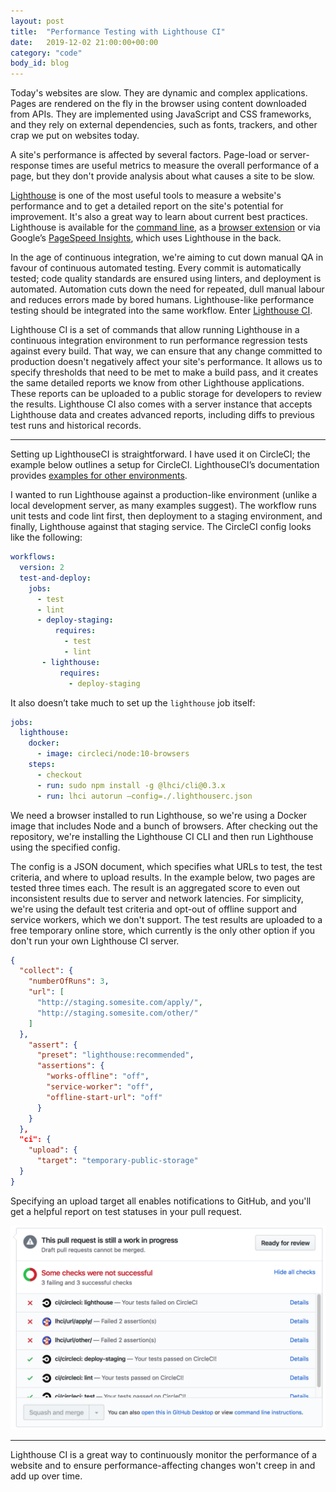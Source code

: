 ```yaml
---
layout: post
title:  "Performance Testing with Lighthouse CI"
date:   2019-12-02 21:00:00+00:00
category: "code"
body_id: blog
---
```


Today's websites are slow. They are dynamic and complex applications. Pages are rendered on the fly in the browser using content downloaded from APIs. They are implemented using JavaScript and CSS frameworks, and they rely on external dependencies, such as fonts, trackers, and other crap we put on websites today. 

A site's performance is affected by several factors. Page-load or server-response times are useful metrics to measure the overall performance of a page, but they don't provide analysis about what causes a site to be slow.

[Lighthouse](https://developers.google.com/web/tools/lighthouse/) is one of the most useful tools to measure a website's performance and to get a detailed report on the site's potential for improvement. It's also a great way to learn about current best practices. Lighthouse is available for the [command line](https://developers.google.com/web/tools/lighthouse/#cli), as a [browser extension](https://developers.google.com/web/tools/lighthouse/#extension) or via Google’s [PageSpeed Insights](https://developers.google.com/speed/pagespeed/insights/), which uses Lighthouse in the back. 

In the age of continuous integration, we're aiming to cut down manual QA in favour of continuous automated testing. Every commit is automatically tested; code quality standards are ensured using linters, and deployment is automated. Automation cuts down the need for repeated, dull manual labour and reduces errors made by bored humans. Lighthouse-like performance testing should be integrated into the same workflow. Enter [Lighthouse CI](https://github.com/GoogleChrome/lighthouse-ci).

Lighthouse CI is a set of commands that allow running Lighthouse in a continuous integration environment to run performance regression tests against every build. That way, we can ensure that any change committed to production doesn't negatively affect your site's performance. It allows us to specify thresholds that need to be met to make a build pass, and it creates the same detailed reports we know from other Lighthouse applications. These reports can be uploaded to a public storage for developers to review the results. Lighthouse CI also comes with a server instance that accepts Lighthouse data and creates advanced reports, including diffs to previous test runs and historical records.

---

Setting up LighthouseCI is straightforward. I have used it on CircleCI; the example below outlines a setup for CircleCI. LighthouseCI’s documentation provides [examples for other environments](https://github.com/GoogleChrome/lighthouse-ci/blob/master/docs/getting-started.md#collect-lighthouse-results).

I wanted to run Lighthouse against a production-like environment (unlike a local development server, as many examples suggest). The workflow runs unit tests and code lint first, then deployment to a staging environment, and finally, Lighthouse against that staging service. The CircleCI config looks like the following:

```yaml
workflows:
  version: 2
  test-and-deploy:
    jobs:
      - test
      - lint
      - deploy-staging:
          requires:
            - test
            - lint
       - lighthouse:
           requires:
             - deploy-staging
```

It also doesn’t take much to set up the `lighthouse` job itself:

```yaml
jobs:
  lighthouse:
    docker:
      - image: circleci/node:10-browsers
    steps:
      - checkout
      - run: sudo npm install -g @lhci/cli@0.3.x
      - run: lhci autorun —config=./.lighthouserc.json
```

We need a browser installed to run Lighthouse, so we're using a Docker image that includes Node and a bunch of browsers. After checking out the repository, we're installing the Lighthouse CI CLI and then run Lighthouse using the specified config. 

The config is a JSON document, which specifies what URLs to test, the test criteria, and where to upload results. In the example below, two pages are tested three times each. The result is an aggregated score to even out inconsistent results due to server and network latencies. For simplicity, we're using the default test criteria and opt-out of offline support and service workers, which we don't support. The test results are uploaded to a free temporary online store, which currently is the only other option if you don't run your own Lighthouse CI server.

```json
{ 
  "collect": { 
    "numberOfRuns": 3, 
    "url": [ 
      "http://staging.somesite.com/apply/", 
      "http://staging.somesite.com/other/" 
    ]
  }, 
    "assert": {
      "preset": "lighthouse:recommended", 
      "assertions": {
        "works-offline": "off", 
        "service-worker": "off", 
        "offline-start-url": "off" 
      } 
    } 
  },
  "ci": {
    "upload": {
      "target": "temporary-public-storage" 
  }
}
```

Specifying an upload target all enables notifications to GitHub, and you'll get a helpful report on test statuses in your pull request. 

![Lighthouse CI notifications](/img/lighthouse-ci.png)

---

Lighthouse CI is a great way to continuously monitor the performance of a website and to ensure performance-affecting changes won't creep in and add up over time. 
